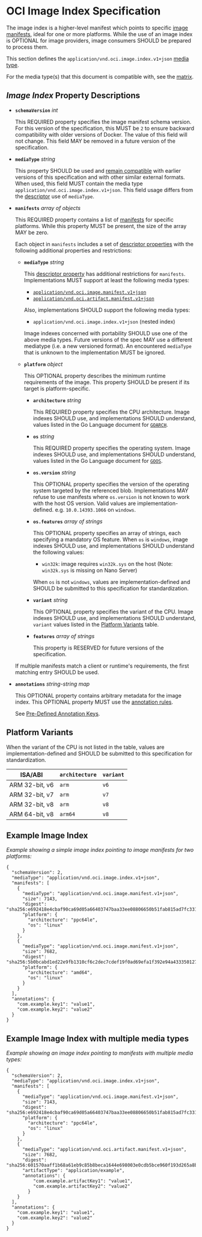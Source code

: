 # OCI Image Index Specification

The image index is a higher-level manifest which points to specific [image manifests](manifest.md), ideal for one or more platforms.
While the use of an image index is OPTIONAL for image providers, image consumers SHOULD be prepared to process them.

This section defines the `application/vnd.oci.image.index.v1+json` [media type](media-types.md).

For the media type(s) that this document is compatible with, see the [matrix][matrix].

## *Image Index* Property Descriptions

- **`schemaVersion`** *int*

  This REQUIRED property specifies the image manifest schema version.
  For this version of the specification, this MUST be `2` to ensure backward compatibility with older versions of Docker.
  The value of this field will not change.
  This field MAY be removed in a future version of the specification.

- **`mediaType`** *string*

  This property SHOULD be used and [remain compatible][matrix] with earlier versions of this specification and with other similar external formats.
  When used, this field MUST contain the media type `application/vnd.oci.image.index.v1+json`.
  This field usage differs from the [descriptor](descriptor.md#properties) use of `mediaType`.

- **`manifests`** *array of objects*

  This REQUIRED property contains a list of [manifests](manifest.md) for specific platforms.
  While this property MUST be present, the size of the array MAY be zero.

  Each object in `manifests` includes a set of [descriptor properties](descriptor.md#properties) with the following additional properties and restrictions:

  - **`mediaType`** *string*

    This [descriptor property](descriptor.md#properties) has additional restrictions for `manifests`.
    Implementations MUST support at least the following media types:

    - [`application/vnd.oci.image.manifest.v1+json`](manifest.md)
    - [`application/vnd.oci.artifact.manifest.v1+json`](artifact.md)

    Also, implementations SHOULD support the following media types:

    - `application/vnd.oci.image.index.v1+json` (nested index)

    Image indexes concerned with portability SHOULD use one of the above media types.
    Future versions of the spec MAY use a different mediatype (i.e. a new versioned format).
    An encountered `mediaType` that is unknown to the implementation MUST be ignored.

  - **`platform`** *object*

    This OPTIONAL property describes the minimum runtime requirements of the image.
    This property SHOULD be present if its target is platform-specific.

    - **`architecture`** *string*

        This REQUIRED property specifies the CPU architecture.
        Image indexes SHOULD use, and implementations SHOULD understand, values listed in the Go Language document for [`GOARCH`][go-environment2].

    - **`os`** *string*

        This REQUIRED property specifies the operating system.
        Image indexes SHOULD use, and implementations SHOULD understand, values listed in the Go Language document for [`GOOS`][go-environment2].

    - **`os.version`** *string*

        This OPTIONAL property specifies the version of the operating system targeted by the referenced blob.
        Implementations MAY refuse to use manifests where `os.version` is not known to work with the host OS version.
        Valid values are implementation-defined. e.g. `10.0.14393.1066` on `windows`.

    - **`os.features`** *array of strings*

        This OPTIONAL property specifies an array of strings, each specifying a mandatory OS feature.
        When `os` is `windows`, image indexes SHOULD use, and implementations SHOULD understand the following values:

        - `win32k`: image requires `win32k.sys` on the host (Note: `win32k.sys` is missing on Nano Server)

        When `os` is not `windows`, values are implementation-defined and SHOULD be submitted to this specification for standardization.

    - **`variant`** *string*

        This OPTIONAL property specifies the variant of the CPU.
        Image indexes SHOULD use, and implementations SHOULD understand, `variant` values listed in the [Platform Variants](#platform-variants) table.

    - **`features`** *array of strings*

        This property is RESERVED for future versions of the specification.

  If multiple manifests match a client or runtime's requirements, the first matching entry SHOULD be used.

- **`annotations`** *string-string map*

    This OPTIONAL property contains arbitrary metadata for the image index.
    This OPTIONAL property MUST use the [annotation rules](annotations.md#rules).

    See [Pre-Defined Annotation Keys](annotations.md#pre-defined-annotation-keys).

## Platform Variants

When the variant of the CPU is not listed in the table, values are implementation-defined and SHOULD be submitted to this specification for standardization.

| ISA/ABI         | `architecture` | `variant`   |
|-----------------|----------------|-------------|
| ARM 32-bit, v6  | `arm`          | `v6`        |
| ARM 32-bit, v7  | `arm`          | `v7`        |
| ARM 32-bit, v8  | `arm`          | `v8`        |
| ARM 64-bit, v8  | `arm64`        | `v8`        |

## Example Image Index

*Example showing a simple image index pointing to image manifests for two platforms:*
```json,title=Image%20Index&mediatype=application/vnd.oci.image.index.v1%2Bjson
{
  "schemaVersion": 2,
  "mediaType": "application/vnd.oci.image.index.v1+json",
  "manifests": [
    {
      "mediaType": "application/vnd.oci.image.manifest.v1+json",
      "size": 7143,
      "digest": "sha256:e692418e4cbaf90ca69d05a66403747baa33ee08806650b51fab815ad7fc331f",
      "platform": {
        "architecture": "ppc64le",
        "os": "linux"
      }
    },
    {
      "mediaType": "application/vnd.oci.image.manifest.v1+json",
      "size": 7682,
      "digest": "sha256:5b0bcabd1ed22e9fb1310cf6c2dec7cdef19f0ad69efa1f392e94a4333501270",
      "platform": {
        "architecture": "amd64",
        "os": "linux"
      }
    }
  ],
  "annotations": {
    "com.example.key1": "value1",
    "com.example.key2": "value2"
  }
}
```

## Example Image Index with multiple media types

*Example showing an image index pointing to manifests with multiple media types:*
```json,title=Image%20Index&mediatype=application/vnd.oci.image.index.v1%2Bjson
{
  "schemaVersion": 2,
  "mediaType": "application/vnd.oci.image.index.v1+json",
  "manifests": [
    {
      "mediaType": "application/vnd.oci.image.manifest.v1+json",
      "size": 7143,
      "digest": "sha256:e692418e4cbaf90ca69d05a66403747baa33ee08806650b51fab815ad7fc331f",
      "platform": {
        "architecture": "ppc64le",
        "os": "linux"
      }
    },
    {
      "mediaType": "application/vnd.oci.artifact.manifest.v1+json",
      "size": 7682,
      "digest": "sha256:601570aaff1b68a61eb9c85b8beca1644e698003e0cdb5bce960f193d265a8b7",
      "artifactType": "application/example",
      "annotations": {
          "com.example.artifactKey1": "value1",
          "com.example.artifactKey2": "value2"
        }
    }
  ],
  "annotations": {
    "com.example.key1": "value1",
    "com.example.key2": "value2"
  }
}
```

[go-environment2]: https://golang.org/doc/install/source#environment
[matrix]: media-types.md#compatibility-matrix
